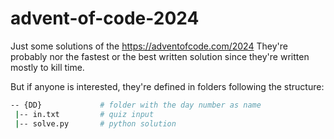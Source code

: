 # advent-of-code-2024

Just some solutions of the https://adventofcode.com/2024
They're probably nor the fastest or the best written solution since they're written mostly to kill time.

But if anyone is interested, they're defined in folders following the structure:
```bash
-- {DD}             # folder with the day number as name
 |-- in.txt         # quiz input
 |-- solve.py       # python solution
```
